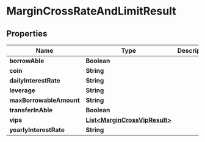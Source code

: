

# MarginCrossRateAndLimitResult


## Properties

| Name | Type | Description | Notes |
|------------ | ------------- | ------------- | -------------|
|**borrowAble** | **Boolean** |  |  [optional] |
|**coin** | **String** |  |  [optional] |
|**dailyInterestRate** | **String** |  |  [optional] |
|**leverage** | **String** |  |  [optional] |
|**maxBorrowableAmount** | **String** |  |  [optional] |
|**transferInAble** | **Boolean** |  |  [optional] |
|**vips** | [**List&lt;MarginCrossVipResult&gt;**](MarginCrossVipResult.md) |  |  [optional] |
|**yearlyInterestRate** | **String** |  |  [optional] |



